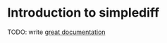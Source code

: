 # Introduction to simplediff

TODO: write [great documentation](http://jacobian.org/writing/great-documentation/what-to-write/)
